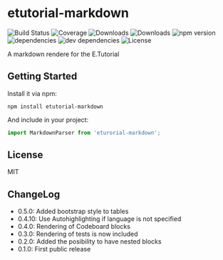 # etutorial-markdown

![Build Status](https://img.shields.io/travis/Educational-Engineering/markdown.svg)
![Coverage](https://img.shields.io/coveralls/Educational-Engineering/markdown.svg)
![Downloads](https://img.shields.io/npm/dm/Educational-Engineering/markdown.svg)
![Downloads](https://img.shields.io/npm/dt/etutorial-markdown.svg)
![npm version](https://img.shields.io/npm/v/etutorial-markdown.svg)
![dependencies](https://img.shields.io/david/Educational-Engineering/markdown.svg)
![dev dependencies](https://img.shields.io/david/dev/Educational-Engineering/markdown.svg)
![License](https://img.shields.io/github/license/Educational-Engineering/markdown.svg)

A markdown rendere for the E.Tutorial

## Getting Started

Install it via npm:

```shell
npm install etutorial-markdown
```

And include in your project:

```javascript
import MarkdownParser from 'eturorial-markdown';
```

## License

MIT

## ChangeLog

- 0.5.0: Added bootstrap style to tables
- 0.4.10: Use Autohighlighting if language is not specified
- 0.4.0: Rendering of Codeboard blocks
- 0.3.0: Rendering of tests is now included
- 0.2.0: Added the posibility to have nested blocks
- 0.1.0: First public release
